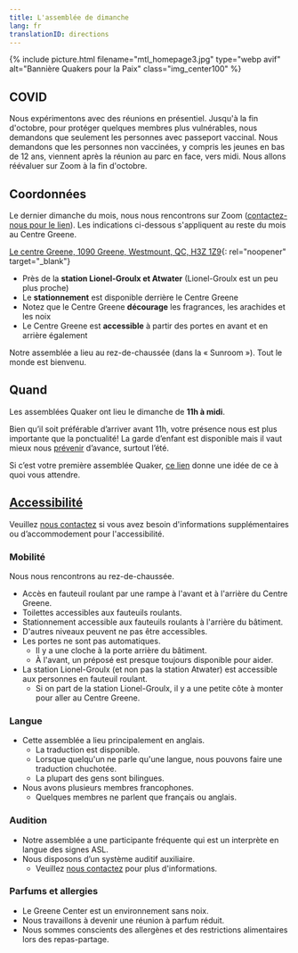 ```yaml
---
title: L'assemblée de dimanche
lang: fr
translationID: directions
---
```

{% include picture.html filename="mtl_homepage3.jpg" type="webp avif" alt="Bannière Quakers pour la Paix" class="img_center100" %}

## COVID

Nous expérimentons avec des réunions en présentiel. Jusqu'à la fin d'octobre, pour protéger quelques membres plus vulnérables, nous demandons que seulement les personnes avec passeport vaccinal. Nous demandons que les personnes non vaccinées, y compris les jeunes en bas de 12 ans, viennent après la réunion au parc en face, vers midi. Nous allons réévaluer sur Zoom à la fin d'octobre.

## Coordonnées

Le dernier dimanche du mois, nous nous rencontrons sur Zoom ([contactez-nous pour le lien](/contact-fr)). Les indications ci-dessous s'appliquent au reste du mois au Centre Greene. 

[Le centre Greene, 1090 Greene, Westmount, QC, H3Z 1Z9](https://www.google.com/maps/search/1090%20Greene,%20Westmount,%20QC,%20H3Z%201Z9){: rel="noopener" target="_blank"}

* Près de la **station Lionel-Groulx et Atwater** (Lionel-Groulx est un peu plus proche)
* Le **stationnement** est disponible derrière le Centre Greene
* Notez que le Centre Greene **décourage** les fragrances, les arachides et les noix
* Le Centre Greene est **accessible** à partir des portes en avant et en arrière également

Notre assemblée a lieu au rez-de-chaussée (dans la « Sunroom »). Tout le monde est bienvenu.

## Quand

Les assemblées Quaker ont lieu le dimanche de **11h à midi**.

Bien qu’il soit préférable d’arriver avant 11h, votre présence nous est plus importante que la ponctualité! La garde d’enfant est disponible mais il vaut mieux nous [prévenir](/contact-fr) d’avance, surtout l’été.

Si c’est votre première assemblée Quaker, [ce lien](/a_propos) donne une idée de ce à quoi vous attendre.

## [Accessibilité](/accessibilité) <span class="stanchor"><a name="accessibilité"></a></span>
Veuillez [nous contactez](/contact-fr) si vous avez besoin d'informations supplémentaires ou d’accommodement pour l'accessibilité.
### Mobilité
Nous nous rencontrons au rez-de-chaussée.

* Accès en fauteuil roulant par une rampe à l'avant et à l'arrière du Centre Greene.
* Toilettes accessibles aux fauteuils roulants.
* Stationnement accessible aux fauteuils roulants à l'arrière du bâtiment.
* D'autres niveaux peuvent ne pas être accessibles.
* Les portes ne sont pas automatiques.
  * Il y a une cloche à la porte arrière du bâtiment.
  * À l'avant, un préposé est presque toujours disponible pour aider.
* La station Lionel-Groulx (et non pas la station Atwater) est accessible aux personnes en fauteuil roulant.
  * Si on part de la station Lionel-Groulx, il y a une petite côte à monter pour aller au Centre Greene.

### Langue
* Cette assemblée a lieu principalement en anglais.
  * La traduction est disponible.
  * Lorsque quelqu'un ne parle qu'une langue, nous pouvons faire une traduction chuchotée.
  * La plupart des gens sont bilingues.
* Nous avons plusieurs membres francophones.
  * Quelques membres ne parlent que français ou anglais.

### Audition
* Notre assemblée a une participante fréquente qui est un interprète en langue des signes ASL.
* Nous disposons d’un système auditif auxiliaire.
  * Veuillez [nous contactez](/contact-fr) pour plus d'informations.

### Parfums et allergies
* Le Greene Center est un environnement sans noix.
* Nous travaillons à devenir une réunion à parfum réduit.
* Nous sommes conscients des allergènes et des restrictions alimentaires lors des repas-partage.
